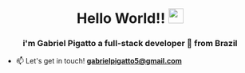<h1 align="center">Hello World!! <img src="https://raw.githubusercontent.com/MartinHeinz/MartinHeinz/master/wave.gif" width="30px"></h1>
<h3 align="center">i'm Gabriel Pigatto a full-stack developer 🚀 from Brazil</h3>

- 📫 Let's get in touch! **gabrielpigatto5@gmail.com**
